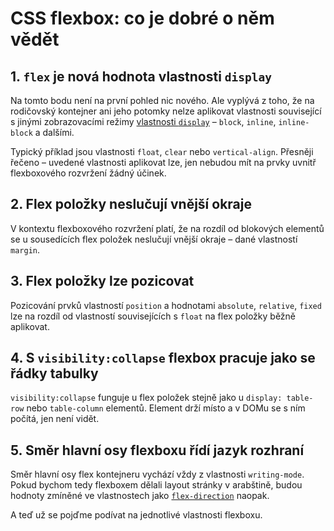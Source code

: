 # CSS flexbox: co je dobré o něm vědět

## 1. `flex` je nová hodnota vlastnosti `display`

Na tomto bodu není na první pohled nic nového. Ale vyplývá z toho, že na rodičovský kontejner ani jeho potomky nelze aplikovat vlastnosti související s jinými zobrazovacími režimy [vlastnosti `display`](css-display.md) – `block`, `inline`, `inline-block` a dalšími.

Typický příklad jsou vlastnosti `float`, `clear` nebo `vertical-align`. Přesněji řečeno – uvedené vlastnosti aplikovat lze, jen nebudou mít na prvky uvnitř flexboxového rozvržení žádný účinek.

## 2. Flex položky neslučují vnější okraje

V kontextu flexboxového rozvržení platí, že na rozdíl od blokových elementů se u sousedících flex položek neslučují vnější okraje – dané vlastností `margin`.

## 3. Flex položky lze pozicovat

Pozicování prvků vlastností `position` a hodnotami `absolute`, `relative`, `fixed` lze na rozdíl od vlastností souvisejících s `float` na flex položky běžně aplikovat.

## 4. S `visibility:collapse` flexbox pracuje jako se řádky tabulky

`visibility:collapse` funguje u flex položek stejně jako u `display: table-row` nebo `table-column` elementů. Element drží místo a v DOMu se s ním počítá, jen není vidět.

## 5. Směr hlavní osy flexboxu řídí jazyk rozhraní

Směr hlavní osy flex kontejneru vychází vždy z vlastnosti `writing-mode`. Pokud bychom tedy flexboxem dělali layout stránky v arabštině, budou hodnoty zmíněné ve vlastnostech jako [`flex-direction`](css-flex-direction.md) naopak.

<div class="ebook-only" markdown="1">

A teď už se pojďme podívat na jednotlivé vlastnosti flexboxu.

</div>
